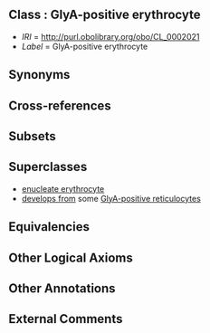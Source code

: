 
## Class : GlyA-positive erythrocyte

 * *IRI* = http://purl.obolibrary.org/obo/CL_0002021
 * *Label* = GlyA-positive erythrocyte

## Synonyms


## Cross-references


## Subsets


## Superclasses

 * [enucleate erythrocyte](../../CL/95/CL_0000595.md)
 * [develops from](../../RO/02/RO_0002202.md) some [GlyA-positive reticulocytes](../../CL/20/CL_0002020.md)

## Equivalencies


## Other Logical Axioms


## Other Annotations


## External Comments

